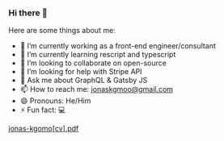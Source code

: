 ### Hi there 👋

<!--
**jonas-kgomo/jonas-kgomo** is a ✨ _special_ ✨ repository because its `README.md` (this file) appears on your GitHub profile.
-->
Here are some things about me:

- 🔭 I’m currently working as a front-end engineer/consultant
- 🌱 I’m currently learning rescript and typescript
- 👯 I’m looking to collaborate on open-source
- 🤔 I’m looking for help with Stripe API 
- 💬 Ask me about GraphQL & Gatsby JS
- 📫 How to reach me: jonaskgmoo@gmail.com
- 😄 Pronouns: He/Him
- ⚡ Fun fact: 💻


<!-- recent_releases starts -->

<!-- recent_releases ends -->

[jonas-kgomo[cv].pdf](https://github.com/jonas-kgomo/jonas-kgomo/files/13946897/jonas-kgomo.cv.pdf)
